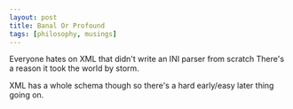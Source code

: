 ```yaml
---
layout: post
title: Banal Or Profound
tags: [philosophy, musings]
---
```

Everyone hates on XML
that didn't write an INI parser from scratch
There's a reason it took the world by storm.

XML has a whole schema though
so there's a hard early/easy later thing going on.
